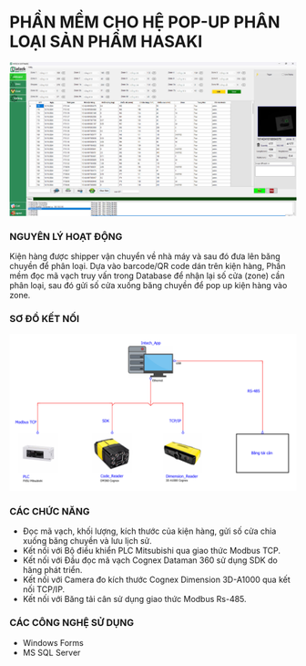 # PHẦN MỀM CHO HỆ POP-UP PHÂN LOẠI SẢN PHẨM HASAKI
![Hasaki Popup System](/assets/hasaki2.jpg)
### NGUYÊN LÝ HOẠT ĐỘNG
Kiện hàng được shipper vận chuyển về nhà máy và sau đó đưa lên băng chuyền để phân loại. Dựa vào barcode/QR code dán trên kiện hàng, Phần mềm đọc mã vạch truy vấn trong Database để nhận lại số cửa (zone) cần phân loại, sau đó gửi số cửa xuống băng chuyền để pop up kiện hàng vào zone.
### SƠ ĐỒ KẾT NỐI
![Hasaki Popup System](/assets/hasaki_diagram.PNG)
### CÁC CHỨC NĂNG
- Đọc mã vạch, khối lượng, kích thước của kiện hàng, gửi số cửa chia xuống băng chuyền và lưu lịch sử.
- Kết nối với Bộ điều khiển PLC Mitsubishi qua giao thức Modbus TCP.
- Kết nối với Đầu đọc mã vạch Cognex Dataman 360 sử dụng SDK do hãng phát triển.
- Kết nối với Camera đo kích thước Cognex Dimension 3D-A1000 qua kết nối TCP/IP.
- Kết nối với Băng tải cân sử dụng giao thức Modbus Rs-485.
### CÁC CÔNG NGHỆ SỬ DỤNG
- Windows Forms
- MS SQL Server

